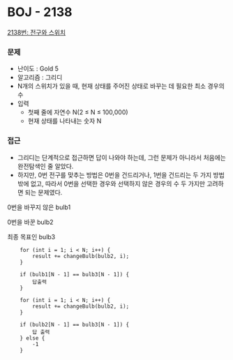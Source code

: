 # BOJ - 2138

[2138번: 전구와 스위치](https://www.acmicpc.net/problem/2138)

### 문제

- 난이도 : Gold 5
- 알고리즘 : 그리디
- N개의 스위치가 있을 때, 현재 상태를 주어진 상태로 바꾸는 데 필요한 최소 경우의 수
- 입력
    - 첫째 줄에 자연수 N(2 ≤ N ≤ 100,000)
    - 현재 상태를 나타내는 숫자 N

### 접근

- 그리디는 단계적으로 접근하면 답이 나와야 하는데, 그런 문제가 아니라서 처음에는 완전탐색인 줄 알았다.
- 하지만, 0번 전구를 맞추는 방법은 0번을 건드리거나, 1번을 건드리는 두 가지 방법밖에 없고, 따라서 0번을 선택한 경우와 선택하지 않은 경우의 수 두 가지만 고려하면 되는 문제였다.

0번을 바꾸지 않은 bulb1

0번을 바꾼 bulb2

최종 목표인 bulb3

        for (int i = 1; i < N; i++) {
            result += changeBulb(bulb2, i);
        }

        if (bulb1[N - 1] == bulb3[N - 1]) {
            답출력
        }

        for (int i = 1; i < N; i++) {
            result += changeBulb(bulb2, i);
        }

        if (bulb2[N - 1] == bulb3[N - 1]) {
            답 출력
        } else {
            -1
        }
